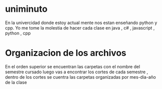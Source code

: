 # uniminuto

En la univercidad donde estoy actual mente nos estan enseñando python y cpp.
Yo me tome la molestia de hacer cada clase en java , c# , javascript , python , cpp

# Organizacion de los archivos

En el orden superior se encuentran las carpetas con el nombre del semestre cursado 
luego vas a encontrar los cortes de cada semestre , dentro de los cortes se cuentra las 
carpetas organizadas por mes-dia-año de la clase